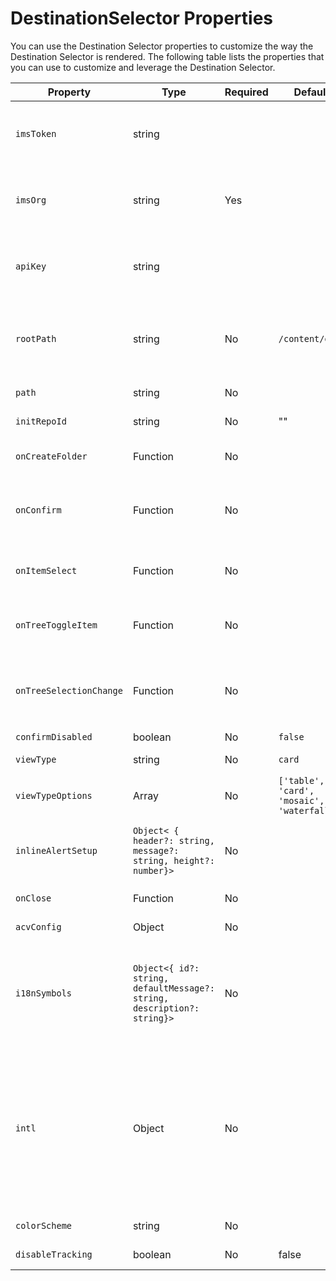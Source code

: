 # DestinationSelector Properties

You can use the Destination Selector properties to customize the way the Destination Selector is rendered. The following table lists the properties that you can use to customize and leverage the Destination Selector.

| Property                | Type                                                                    | Required | Default                                    | Description                                                                                                                                                                                                                                                                                                                                                                                                                                                                                                                                                                                                                                        |
|-------------------------|-------------------------------------------------------------------------|----------|--------------------------------------------|----------------------------------------------------------------------------------------------------------------------------------------------------------------------------------------------------------------------------------------------------------------------------------------------------------------------------------------------------------------------------------------------------------------------------------------------------------------------------------------------------------------------------------------------------------------------------------------------------------------------------------------------------|
| `imsToken`              | string                                                                  |          |                                            | Adobe Identity Management System (IMS) bearer token used for authentication. `imsToken` is not required if you're using `renderDestinationSelectorWithAuthFlow`. However, it is required if you're using `renderDestinationSelector` method.                                                                                                                                                                                                                                                                                                                                                                                                       |
| `imsOrg`                | string                                                                  | Yes      |                                            | Adobe Identity Management System (IMS) ID that is assigned while provisioning Adobe Experience Manager Assets as a Cloud Service (AEM CS) for your organization. The `imsOrg` key is needed to authenticate whether the organization you're accessing is under Adobe IMS or not.                                                                                                                                                                                                                                                                                                                                                                   |
| `apiKey`                | string                                                                  |          |                                            | API key used for accessing the AEM CS Discovery service. `apiKey` is not required if you're using `renderDestinationSelectorWithAuthFlow`. However, it is required if you're using `renderDestinationSelector` method.                                                                                                                                                                                                                                                                                                                                                                                                                             |
| `rootPath`              | string                                                                  | No       | `/content/dam/`                            | Folder path from which Destination Selector will display your assets. `rootPath` can also be used in the form of encapsulation. For example given the following path, `/content/dam/marketing/subfolder/`, Destination Selector will not allow you to traverse through any parent folder, but will only display the children folders.                                                                                                                                                                                                                                                                                                                          |
| `path`                  | string                                                                  | No       |                                            | Path that is used to navigate to a specific directory of assets when the Destination Selector is rendered.                                                                                                                                                                                                                                                                                                                                                                                                                                                                                                                                               |
| `initRepoId`            | string                                                                  | No       | ""                                         | Repository from where the DestinationSelector loads the content                                                                                                                                                                                                                                                                                                                                                                                                                                                                                                                                                                                    |
| `onCreateFolder`        | Function                                                                | No       |                                            | Custom optional method invoked when the user submits a new folder name for creation. Supply `null` to disable the feature.                                                                                                                                                                                                                                                                                                                                                                                                                                                                                                                         |
| `onConfirm`             | Function                                                                | No       |                                            | Invoked when the primary button in the Dialog is clicked. Example: <pre>onConfirm=(asset: SelectedDestinationType)=> {...}</pre> See [Selected Destination Type](./SelectedDestinationType.md) for details.                                                                                                                                                                                                                                                                                                                                                                                                                                        |
| `onItemSelect`          | Function                                                                | No       |                                            | Invoked when an asset has been clicked. Example: <pre>onItemSelect=(asset: SelectedDestinationType)=> {...}</pre> See [Selected Destination Type](./SelectedDestinationType.md) for details.                                                                                                                                                                                                                                                                                                                                                                                                                                                       |
| `onTreeToggleItem`      | Function                                                                | No       |                                            | Invoked when an asset in Tree View is toggled. Example: <pre>onTreeToggleItem=(asset: SelectedDestinationType)=> {...}</pre> See [Selected Destination Type](./SelectedDestinationType.md) for details.                                                                                                                                                                                                                                                                                                                                                                                                                                            |
| `onTreeSelectionChange` | Function                                                                | No       |                                            | Invoked when an asset in Tree View is selected and deselected. Example: <pre>onTreeSelectionChange=(asset: SelectedDestinationType)=> {...}</pre> See [Selected Destination Type](./SelectedDestinationType.md) for details.                                                                                                                                                                                                                                                                                                                                                                                                                       |
| `confirmDisabled`       | boolean                                                                 | No       | `false`                                    | Disables Dialog's primary `Confirm` button                                                                                                                                                                                                                                                                                                                                                                                                                                                                                                                                                                                                         |
| `viewType`              | string                                                                  | No       | `card`                                     | Enables the functionality to control view type renderer (e.g. 'card', 'table', 'waterfall', 'mosaic', or 'tree')                                                                                                                                                                                                                                                                                                                                                                                                                                                                                                                                   |
| `viewTypeOptions`       | Array<string>                                                           | No       | `['table', 'card', 'mosaic', 'waterfall']` | List of supported viewTypes options                                                                                                                                                                                                                                                                                                                                                                                                                                                                                                                                                                                                                |
| `inlineAlertSetup`      | `Object< { header?: string, message?: string, height?: number}>`        | No       |                                            | An Object that provides the setup for an inline alert. By providing these props, we create a custom React Spectrum Alert. The default height of 60px can be adjusted for addition or removal of elements in the component being used.                                                                                                                                                                                                                                                                                                                                                                                                              |
| `onClose`               | Function                                                                | No       |                                            | Optional method fired when the Dialog "Cancel" or "Confirm" action is performed                                                                                                                                                                                                                                                                                                                                                                                                                                                                                                                                                                    |
| `acvConfig`             | Object                                                                  | No       |                                            | Asset Collection View property that contains object containing custom configuration to override defaults                                                                                                                                                                                                                                                                                                                                                                                                                                                                                                                                           |
| `i18nSymbols`           | `Object<{ id?: string, defaultMessage?: string, description?: string}>` | No       |                                            | If the OOTB translations are insufficient for your application's needs, we expose an interface through which you can pass your own custom localized values through the `i18nSymbols` prop.  Passing a value through this interface will override the default translations provided and instead use your own.  In order to perform the override, you must pass a valid [Message Descriptor](https://formatjs.io/docs/react-intl/api/#message-descriptor) object to the key of `i18nSymbols` that you want to override.                                                                                                                              |
| `intl`                  | Object                                                                  | No       |                                            | Destination Selector provides default, OOTB translations. You can select the translation language by providing a valid locale string through the `intl.locale` prop. For example: `intl={{ locale: "es-es" }}` </br></br> The locale strings supported follow the [ISO 639 - Codes](https://www.iso.org/iso-639-language-codes.html) for the representation of names of languages standards. </br></br> List of supported locales: English - 'en-us' (default) Spanish - 'es-es' German - 'de-de' French - 'fr-fr' Italian - 'it-it' Japanese - 'ja-jp' Korean - 'ko-kr' Portuguese - 'pt-br' Chinese (Traditional) - 'zh-cn' Chinese (Taiwan) - 'zh-tw' |
| `colorScheme`           | string                                                                  | No       |                                            | Configure theme (`light` or `dark`) for the Destination Selector.                                                                                                                                                                                                                                                                                                                                                                                                                                                                                                                                                                                        |
| `disableTracking`          | boolean                                                                  | No       | false        | If marked true, Destination Selector will not collect any Usage Data.                                                                                                                                                                                                                                                                                                                                                                                                                                                                                        |
